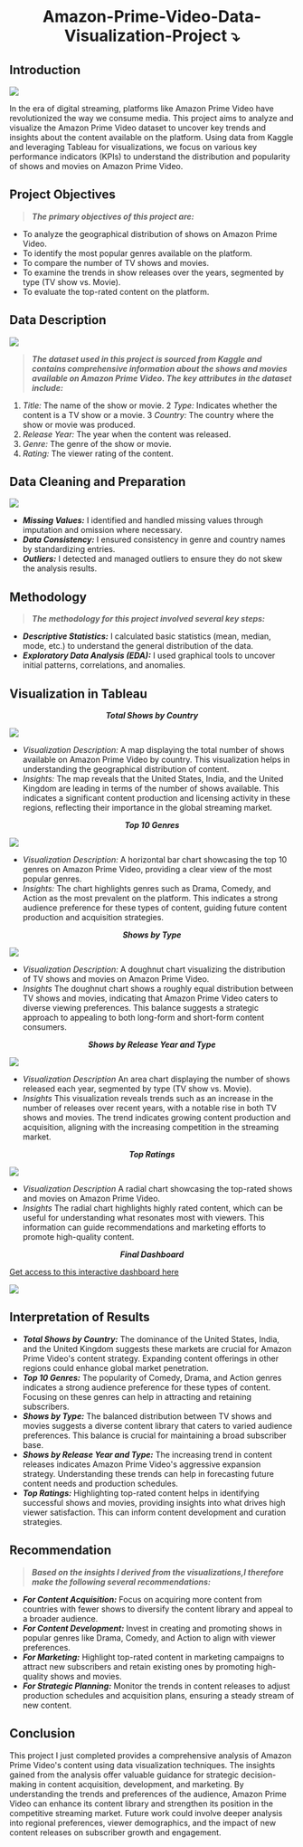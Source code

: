 # <p align = 'center'> Amazon-Prime-Video-Data-Visualization-Project ⤵️ </p>

## Introduction

![](https://github.com/paragon-tech001/Amazon-Prime-Video-Data-Visualization-Project/blob/main/Prime%20video%20logo.png)

In the era of digital streaming, platforms like Amazon Prime Video have revolutionized the way we consume media. This project aims to analyze and visualize the Amazon Prime Video dataset to uncover key trends and insights about the content available on the platform. Using data from Kaggle and leveraging Tableau for visualizations, we focus on various key performance indicators (KPIs) to understand the distribution and popularity of shows and movies on Amazon Prime Video.


## Project Objectives

>**_The primary objectives of this project are:_**
- To analyze the geographical distribution of shows on Amazon Prime Video.
- To identify the most popular genres available on the platform.
- To compare the number of TV shows and movies.
- To examine the trends in show releases over the years, segmented by type (TV show vs. Movie).
- To evaluate the top-rated content on the platform.

## Data Description

![](https://github.com/paragon-tech001/Amazon-Prime-Video-Data-Visualization-Project/blob/main/Data%20source.PNG)

>**_The dataset used in this project is sourced from Kaggle and contains comprehensive information about the shows and movies available on Amazon Prime Video. The key attributes in the dataset include:_**
1. _Title:_ The name of the show or movie.
2 _Type:_ Indicates whether the content is a TV show or a movie.
3 _Country:_ The country where the show or movie was produced.
4. _Release Year:_ The year when the content was released.
5. _Genre:_ The genre of the show or movie.
6. _Rating:_ The viewer rating of the content.

## Data Cleaning and Preparation

![](https://github.com/paragon-tech001/Amazon-Prime-Video-Data-Visualization-Project/blob/main/Data%20model.PNG)

- **_Missing Values:_** I identified and handled missing values through imputation and omission where necessary.
- **_Data Consistency:_** I ensured consistency in genre and country names by standardizing entries.
- **_Outliers:_** I detected and managed outliers to ensure they do not skew the analysis results.

## Methodology
>**_The methodology for this project involved several key steps:_**

- **_Descriptive Statistics:_** I calculated basic statistics (mean, median, mode, etc.) to understand the general distribution of the data.
- **_Exploratory Data Analysis (EDA):_** I used graphical tools to uncover initial patterns, correlations, and anomalies.

## Visualization in Tableau

 **_<p align = 'center'> Total Shows by Country </p>_**

 ![](https://github.com/paragon-tech001/Amazon-Prime-Video-Data-Visualization-Project/blob/main/Total%20shows%20by%20country.PNG)

- _Visualization Description:_
A map displaying the total number of shows available on Amazon Prime Video by country. This visualization helps in understanding the geographical distribution of content.
- _Insights:_
The map reveals that the United States, India, and the United Kingdom are leading in terms of the number of shows available. This indicates a significant content production and licensing activity in these regions, reflecting their importance in the global streaming market.

**_<p align = 'center'> Top 10 Genres </p>_**

![](https://github.com/paragon-tech001/Amazon-Prime-Video-Data-Visualization-Project/blob/main/Top%2010%20genre.PNG)

- _Visualization Description:_
A horizontal bar chart showcasing the top 10 genres on Amazon Prime Video, providing a clear view of the most popular genres.
- _Insights:_
The chart highlights genres such as Drama, Comedy, and Action as the most prevalent on the platform. This indicates a strong audience preference for these types of content, guiding future content production and acquisition strategies.

 **_<p align = 'center'> Shows by Type </p>_**

![](https://github.com/paragon-tech001/Amazon-Prime-Video-Data-Visualization-Project/blob/main/Shows%20by%20type.PNG)

- _Visualization Description:_
A doughnut chart visualizing the distribution of TV shows and movies on Amazon Prime Video.
- _Insights_
The doughnut chart shows a roughly equal distribution between TV shows and movies, indicating that Amazon Prime Video caters to diverse viewing preferences. This balance suggests a strategic approach to appealing to both long-form and short-form content consumers.

**_<p align = 'center'> Shows by Release Year and Type </p>_**

![](https://github.com/paragon-tech001/Amazon-Prime-Video-Data-Visualization-Project/blob/main/Shows%20by%20release%20year%20and%20type.PNG)

- _Visualization Description_
An area chart displaying the number of shows released each year, segmented by type (TV show vs. Movie).
- _Insights_
This visualization reveals trends such as an increase in the number of releases over recent years, with a notable rise in both TV shows and movies. The trend indicates growing content production and acquisition, aligning with the increasing competition in the streaming market.

**_<p align = 'center'> Top Ratings </p>_**

![](https://github.com/paragon-tech001/Amazon-Prime-Video-Data-Visualization-Project/blob/main/Top%20ratings.PNG)

- _Visualization Description_
A radial chart showcasing the top-rated shows and movies on Amazon Prime Video.
- _Insights_
The radial chart highlights highly rated content, which can be useful for understanding what resonates most with viewers. This information can guide recommendations and marketing efforts to promote high-quality content.

**_<p align = 'center'> Final Dashboard </p>_**

[Get access to this interactive dashboard here ](https://public.tableau.com/app/profile/azeez.olasupo/viz/AmazonPrimeVideoDashboard_17118519823610/AmazonPrimeVideoDashboard)

![](https://github.com/paragon-tech001/Amazon-Prime-Video-Data-Visualization-Project/blob/main/Amazon%20Prime%20Video%20Dashboard.png)

## Interpretation of Results

- **_Total Shows by Country:_** The dominance of the United States, India, and the United Kingdom suggests these markets are crucial for Amazon Prime Video's content strategy. Expanding content offerings in other regions could enhance global market penetration.
- **_Top 10 Genres:_** The popularity of  Comedy, Drama, and Action genres indicates a strong audience preference for these types of content. Focusing on these genres can help in attracting and retaining subscribers.
- **_Shows by Type:_** The balanced distribution between TV shows and movies suggests a diverse content library that caters to varied audience preferences. This balance is crucial for maintaining a broad subscriber base.
- **_Shows by Release Year and Type:_** The increasing trend in content releases indicates Amazon Prime Video's aggressive expansion strategy. Understanding these trends can help in forecasting future content needs and production schedules.
- **_Top Ratings:_** Highlighting top-rated content helps in identifying successful shows and movies, providing insights into what drives high viewer satisfaction. This can inform content development and curation strategies.

## Recommendation

>**_Based on the insights I derived from the visualizations,I therefore make the following several recommendations:_**
- **_For Content Acquisition:_** Focus on acquiring more content from countries with fewer shows to diversify the content library and appeal to a broader audience.
- **_For Content Development:_** Invest in creating and promoting shows in popular genres like Drama, Comedy, and Action to align with viewer preferences.
- **_For Marketing:_** Highlight top-rated content in marketing campaigns to attract new subscribers and retain existing ones by promoting high-quality shows and movies.
- **_For Strategic Planning:_** Monitor the trends in content releases to adjust production schedules and acquisition plans, ensuring a steady stream of new content.

## Conclusion

This project I just completed provides a comprehensive analysis of Amazon Prime Video's content using data visualization techniques. The insights gained from the analysis offer valuable guidance for strategic decision-making in content acquisition, development, and marketing. By understanding the trends and preferences of the audience, Amazon Prime Video can enhance its content library and strengthen its position in the competitive streaming market. Future work could involve deeper analysis into regional preferences, viewer demographics, and the impact of new content releases on subscriber growth and engagement.
